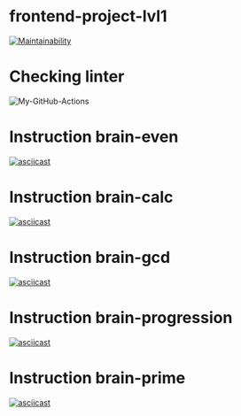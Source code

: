 # frontend-project-lvl1
[![Maintainability](https://api.codeclimate.com/v1/badges/42f028473ae57a397e1a/maintainability)](https://codeclimate.com/github/Alaska90/frontend-project-lvl1/maintainability)

# Checking linter
![My-GitHub-Actions](https://github.com/Alaska90/frontend-project-lvl1/workflows/My-GitHub-Actions/badge.svg)

# Instruction brain-even
[![asciicast](https://asciinema.org/a/ClutXmQVzXTytF1e2nxrPJLRG.svg)](https://asciinema.org/a/ClutXmQVzXTytF1e2nxrPJLRG)

# Instruction brain-calc
[![asciicast](https://asciinema.org/a/HoLYjNVEVDkc2uzS9yMa4VgrA.svg)](https://asciinema.org/a/HoLYjNVEVDkc2uzS9yMa4VgrA)

# Instruction brain-gcd
[![asciicast](https://asciinema.org/a/HZ1rppFYA5FFeizWRNrGqkHiz.svg)](https://asciinema.org/a/HZ1rppFYA5FFeizWRNrGqkHiz)

# Instruction brain-progression
[![asciicast](https://asciinema.org/a/WnniCYSZQc9HJPk9PijCz0wUo.svg)](https://asciinema.org/a/WnniCYSZQc9HJPk9PijCz0wUo)

# Instruction brain-prime
[![asciicast](https://asciinema.org/a/AIjoNoDuLggCdHOkzS81fJ5g6.svg)](https://asciinema.org/a/AIjoNoDuLggCdHOkzS81fJ5g6)
